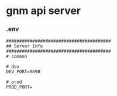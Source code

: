 # gnm api server


### .env
```
########################################
## Server Info
########################################
# common

# dev
DEV_PORT=9090

# prod
PROD_PORT=
```